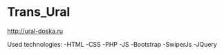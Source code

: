 # Trans_Ural

http://ural-doska.ru

Used technologies: -HTML -CSS -PHP -JS -Bootstrap -SwiperJs -JQuery
